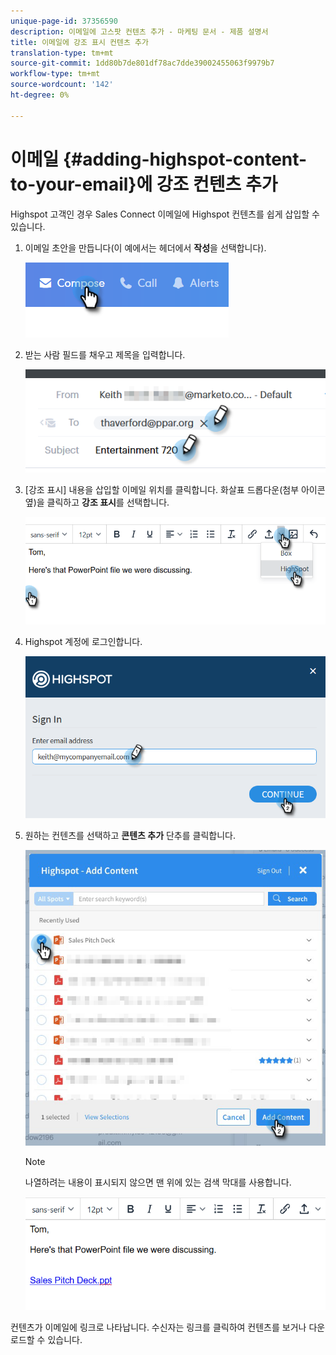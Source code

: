 ```yaml
---
unique-page-id: 37356590
description: 이메일에 고스팟 컨텐츠 추가 - 마케팅 문서 - 제품 설명서
title: 이메일에 강조 표시 컨텐츠 추가
translation-type: tm+mt
source-git-commit: 1dd80b7de801df78ac7dde39002455063f9979b7
workflow-type: tm+mt
source-wordcount: '142'
ht-degree: 0%

---
```



# 이메일 {#adding-highspot-content-to-your-email}에 강조 컨텐츠 추가

Highspot 고객인 경우 Sales Connect 이메일에 Highspot 컨텐츠를 쉽게 삽입할 수 있습니다.

1. 이메일 초안을 만듭니다(이 예에서는 헤더에서 **작성**&#x200B;을 선택합니다).

   ![](assets/one-5.png)

1. 받는 사람 필드를 채우고 제목을 입력합니다.

   ![](assets/two-5.png)

1. [강조 표시] 내용을 삽입할 이메일 위치를 클릭합니다. 화살표 드롭다운(첨부 아이콘 옆)을 클릭하고 **강조 표시**&#x200B;를 선택합니다.

   ![](assets/three-5.png)

1. Highspot 계정에 로그인합니다.

   ![](assets/four-5.png)

1. 원하는 컨텐츠를 선택하고 **콘텐츠 추가** 단추를 클릭합니다.

   ![](assets/five-3.png)

   >[!NOTE]
   >
   >나열하려는 내용이 표시되지 않으면 맨 위에 있는 검색 막대를 사용합니다.

   ![](assets/six.png)

컨텐츠가 이메일에 링크로 나타납니다. 수신자는 링크를 클릭하여 컨텐츠를 보거나 다운로드할 수 있습니다.
